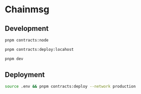 # Chainmsg

## Development

```sh
pnpm contracts:node
```

```sh
pnpm contracts:deploy:locahost
```

```sh
pnpm dev
```

## Deployment

```sh
source .env && pnpm contracts:deploy --network production
```
